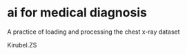 # ai for medical diagnosis

A practice of loading and processing the chest x-ray dataset

Kirubel.ZS
